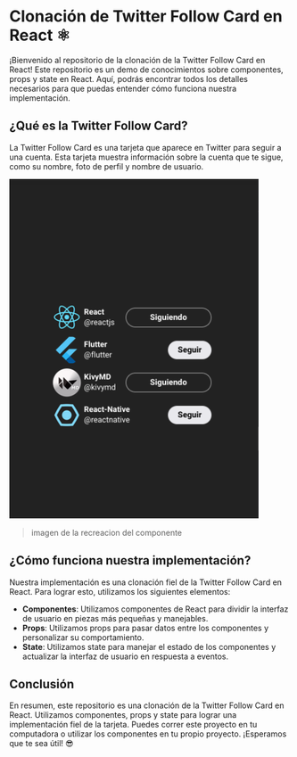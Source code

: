 # Clonación de Twitter Follow Card en React ⚛
¡Bienvenido al repositorio de la clonación de la Twitter Follow Card en React! Este repositorio es un demo de conocimientos sobre componentes, props y state en React. Aquí, podrás encontrar todos los detalles necesarios para que puedas entender cómo funciona nuestra implementación.

## ¿Qué es la Twitter Follow Card?
La Twitter Follow Card es una tarjeta que aparece en Twitter para seguir a una cuenta. Esta tarjeta muestra información sobre la cuenta que te sigue, como su nombre, foto de perfil y nombre de usuario.

![muestra de los componentes](display.png)
> imagen de la recreacion del componente

## ¿Cómo funciona nuestra implementación?
Nuestra implementación es una clonación fiel de la Twitter Follow Card en React. Para lograr esto, utilizamos los siguientes elementos:

 * **Componentes**: Utilizamos componentes de React para dividir la interfaz de usuario en piezas más pequeñas y manejables.
* **Props**: Utilizamos props para pasar datos entre los componentes y personalizar su comportamiento.
* **State**: Utilizamos state para manejar el estado de los componentes y actualizar la interfaz de usuario en respuesta a eventos.


## Conclusión
En resumen, este repositorio es una clonación de la Twitter Follow Card en React. Utilizamos componentes, props y state para lograr una implementación fiel de la tarjeta. Puedes correr este proyecto en tu computadora o utilizar los componentes en tu propio proyecto. ¡Esperamos que te sea útil! 😎
